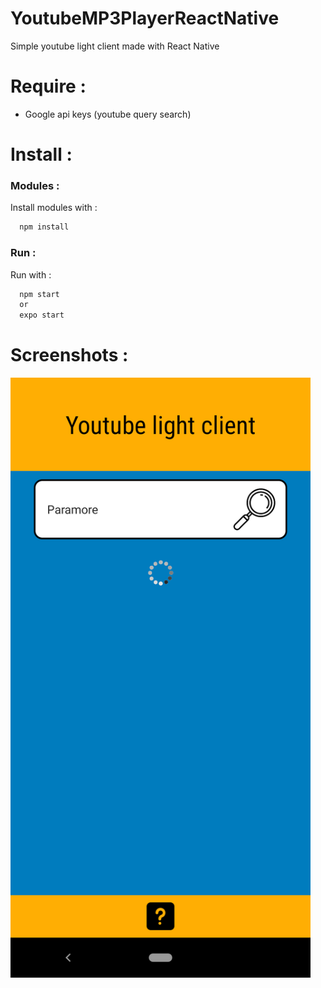 # YoutubeMP3PlayerReactNative
Simple youtube light client made with React Native

# Require :
- Google api keys (youtube query search)


# Install :

### Modules :
Install modules with :
```bash
  npm install
``` 

### Run :
Run with :
```bash
  npm start
  or 
  expo start
``` 
# Screenshots :

<img src="https://github.com/LightAnge/YoutubeMP3PlayerReactNative/blob/main/screenshots/1.PNG?raw=true" width="480">
